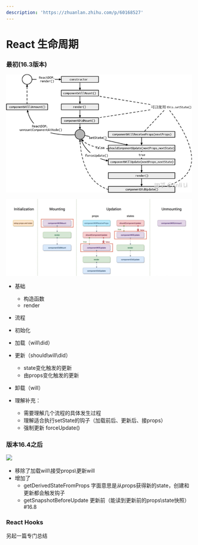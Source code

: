 ```yaml
---
description: 'https://zhuanlan.zhihu.com/p/60168527'
---
```


# React 生命周期

### 最初\(16.3版本\)

![](../.gitbook/assets/image%20%282%29.png)

![](../.gitbook/assets/image%20%284%29.png)

* 基础   
  * 构造函数    
  * render
*  流程    
  * 初始化
  * 加载（will\did）    
  * 更新（should\will\did）        
    * state变化触发的更新
    * 由props变化触发的更新
  * 卸载（will）
* 理解补充：   

  *  需要理解几个流程的具体发生过程
  * 理解适合执行setState的钩子（加载前后、更新后、接props）
  * 强制更新  forceUpdate\(\)

### 版本16.4之后    

![](../.gitbook/assets/image%20%281%29.png)

* 移除了加载will\接受props\更新will    
* 增加了    ​    
  * getDerivedStateFromProps  字面意思是从props获得新的state，创建和更新都会触发钩子
  * ​​getSnapshotBeforeUpdate   更新前（能读到更新前的props\state快照）    \#16.8 

### React Hooks​

另起一篇专门总结    ​  
  
  
  
  
  
  
  
  
  
  


